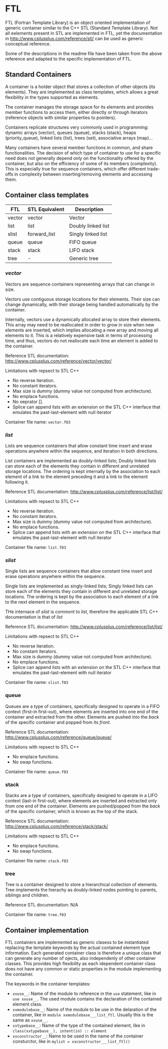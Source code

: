# FTL

FTL (Fortran Template Library) is an object oriented implementation of generic container similar to the C++ STL (Standard Template Library). Not all eelements present in STL are implemented in FTL, yet the documentation in http://www.cplusplus.com/reference/stl/ can be used as generic conceptual reference.

Some of the descriptions in the readme file have been taken from the above reference and adapted to the specific implementation of FTL.

## Standard Containers
A container is a holder object that stores a collection of other objects (its elements). They are implemented as class templates, which allows a great flexibility in the types supported as elements.

The container manages the storage space for its elements and provides member functions to access them, either directly or through iterators (reference objects with similar properties to pointers).

Containers replicate structures very commonly used in programming: dynamic arrays (vector), queues (queue), stacks (stack), heaps (priority_queue), linked lists (list), trees (set), associative arrays (map)...

Many containers have several member functions in common, and share functionalities. The decision of which type of container to use for a specific need does not generally depend only on the functionality offered by the container, but also on the efficiency of some of its members (complexity). This is especially true for sequence containers, which offer different trade-offs in complexity between inserting/removing elements and accessing them.

## Container class templates
| FTL  | STL Equivalent | Description
| ------------ | ------------ | ------------ |
| vector  | vector  | Vector
| list | list | Doubly linked list |
| slist  | forward_list | Singly linked list |
| queue | queue | FIFO queue |
| stack | stack | LIFO stack |
| tree | - | Generic tree |

### *vector*

Vectors are sequence containers representing arrays that can change in size.

Vectors use contiguous storage locations for their elements. Their size can change dynamically, with their storage being handled automatically by the container.

Internally, vectors use a dynamically allocated array to store their elements. This array may need to be reallocated in order to grow in size when new elements are inserted, which implies allocating a new array and moving all elements to it. This is a relatively expensive task in terms of processing time, and thus, vectors do not reallocate each time an element is added to the container.

Reference STL documentation: http://www.cplusplus.com/reference/vector/vector/

Limitations with repsect to STL C++
- No reverse iteration.
- No constant iterators.
- Max size is dummy (dummy value not computed from architecture).
- No emplace functions.
- No oeprator [].
- Splice can append lists with an extension on the STL C++ interface that emulates the past-last-element with null iterator

Container file name: `vector.f03`

### *list*

Lists are sequence containers that allow constant time insert and erase operations anywhere within the sequence, and iteration in both directions.

List containers are implemented as doubly-linked lists; Doubly linked lists can store each of the elements they contain in different and unrelated storage locations. The ordering is kept internally by the association to each element of a link to the element preceding it and a link to the element following it.

Reference STL documentation: http://www.cplusplus.com/reference/list/list/

Limitations with repsect to STL C++
- No reverse iteration.
- No constant iterators.
- Max size is dummy (dummy value not computed from architecture).
- No emplace functions.
- Splice can append lists with an extension on the STL C++ interface that emulates the past-last-element with null iterator

Container file name: `list.f03`

### *slist*

Single lists are sequence containers that allow constant time insert and erase operations anywhere within the sequence.

Single lists are implemented as singly-linked lists; Singly linked lists can store each of the elements they contain in different and unrelated storage locations. The ordering is kept by the association to each element of a link to the next element in the sequence.

THe internace of *slist* is commont to *list*, therefore the applicable STL C++ documentation is that of *list*

Reference STL documentation: http://www.cplusplus.com/reference/list/list/

Limitations with repsect to STL C++
- No reverse iteration.
- No constant iterators.
- Max size is dummy (dummy value not computed from architecture).
- No emplace functions.
- Splice can append lists with an extension on the STL C++ interface that emulates the past-last-element with null iterator

Container file name: `slist.f03`

### queue

Queues are a type of containers, specifically designed to operate in a FIFO context (first-in first-out), where elements are inserted into one end of the container and extracted from the other. Elements are pushed into the *back* of the specific container and popped from its *front*.

Reference STL documentation: http://www.cplusplus.com/reference/queue/queue/

Limitations with repsect to STL C++
- No emplace functions.
- No swap functions.

Container file name: `queue.f03`

### stack

Stacks are a type of containers, specifically designed to operate in a LIFO context (last-in first-out), where elements are inserted and extracted only from one end of the container. Elements are pushed/popped from the *back* of the specific container, which is known as the top of the stack.

Reference STL documentation: http://www.cplusplus.com/reference/stack/stack/

Limitations with repsect to STL C++
- No emplace functions.
- No swap functions.

Container file name: `stack.f03`

### tree

Tree is a container designed to store a hierarchical collection of elements. Tree implements the hierachy as doubly-linked nodes pointing to parents, siblings and children.

Reference STL documentation: N/A

Container file name: `tree.f03`

## Container implementation

FTL containers are implemented as generic clasess to be instantiated replacing the template keywords by the actual contained element type information. Each generated container class is therefore a unique class that can generate any number of ojects, also independenly of other container classes. This provides high flexibility as each idependent container class does not have any common or static properties in the module implementing the container.

The keywords in the container templates:
- `xxuse__`: Name of the module to reference in the `use` statement, like in `use xxuse__`. The used module contains the declaration of the contained element class.
- `xxmodulebase__`: Name of the module to be use in the delaration of the container, like in `module xxmodulebase___list_ftl`. Usually this is the same as `xxuse__`.
- `xxtypebase__`: Name of the type of the contained element, like in `class(xxtypebase__), intent(in) :: element`
- `xxconstructor__`: Name to be used in the name of the container consturctor, like in `mylist = xxconstructor___list_ftl()`

